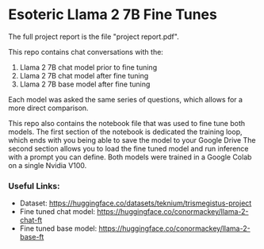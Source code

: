 # Esoteric Llama 2 7B Fine Tunes

The full project report is the file "project report.pdf".

This repo contains chat conversations with the:
  1) Llama 2 7B chat model prior to fine tuning
  2) Llama 2 7B chat model after fine tuning
  3) Llama 2 7B base model after fine tuning

Each model was asked the same series of questions, which allows for a more direct comparison.

This repo also contains the notebook file that was used to fine tune both models. The first section of the notebook is dedicated the training loop, which ends with you being able to save the model to your Google Drive The second section allows you to load the fine tuned model and run inference with a prompt you can define. Both models were trained in a Google Colab on a single Nvidia V100.

### Useful Links:
  - Dataset: https://huggingface.co/datasets/teknium/trismegistus-project
  - Fine tuned chat model: https://huggingface.co/conormackey/llama-2-chat-ft
  - Fine tuned base model: https://huggingface.co/conormackey/llama-2-base-ft

